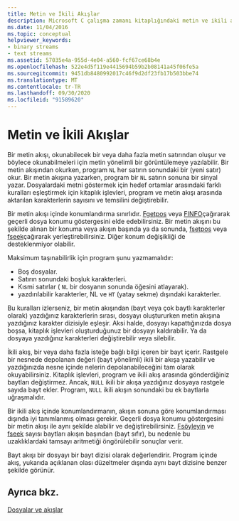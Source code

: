 ```yaml
---
title: Metin ve İkili Akışlar
description: Microsoft C çalışma zamanı kitaplığındaki metin ve ikili akışların açıklaması.
ms.date: 11/04/2016
ms.topic: conceptual
helpviewer_keywords:
- binary streams
- text streams
ms.assetid: 57035e4a-955d-4e04-a560-fcf67ce68b4e
ms.openlocfilehash: 522e4d5f119e4415694b59b2b08141a45f06fe5a
ms.sourcegitcommit: 9451db8480992017c46f9d2df23fb17b503bbe74
ms.translationtype: MT
ms.contentlocale: tr-TR
ms.lasthandoff: 09/30/2020
ms.locfileid: "91589620"
---
```

# <a name="text-and-binary-streams"></a>Metin ve İkili Akışlar

Bir metin akışı, okunabilecek bir veya daha fazla metin satırından oluşur ve böylece okunabilmeleri için metin yönelimli bir görüntülemeye yazılabilir. Bir metin akışından okurken, program `NL` her satırın sonundaki bir (yeni satır) okur. Bir metin akışına yazarken, program bir `NL` satırın sonuna bir sinyal yazar. Dosyalardaki metni göstermek için hedef ortamlar arasındaki farklı kuralları eşleştirmek için kitaplık işlevleri, program ve metin akışı arasında aktarılan karakterlerin sayısını ve temsilini değiştirebilir.

Bir metin akışı içinde konumlandırma sınırlıdır. [Fgetpos](../c-runtime-library/reference/fgetpos.md) veya [FINFO](../c-runtime-library/reference/ftell-ftelli64.md)çağırarak geçerli dosya konumu göstergesini elde edebilirsiniz. Bir metin akışını bu şekilde alınan bir konuma veya akışın başında ya da sonunda, [fsetpos](../c-runtime-library/reference/fsetpos.md) veya [fseek](../c-runtime-library/reference/fseek-fseeki64.md)çağırarak yerleştirebilirsiniz. Diğer konum değişikliği de desteklenmiyor olabilir.

Maksimum taşınabilirlik için program şunu yazmamalıdır:

- Boş dosyalar.
- Satırın sonundaki boşluk karakterleri.
- Kısmi satırlar ( `NL` bir dosyanın sonunda öğesini atlayarak).
- yazdırılabilir karakterler, NL ve `HT` (yatay sekme) dışındaki karakterler.

Bu kuralları izlerseniz, bir metin akışından (bayt veya çok baytlı karakterler olarak) yazdığınız karakterlerin sırası, dosyayı oluştururken metin akışına yazdığınız karakter dizisiyle eşleşir. Aksi halde, dosyayı kapattığınızda dosya boşsa, kitaplık işlevleri oluşturduğunuz bir dosyayı kaldırabilir. Ya da dosyaya yazdığınız karakterleri değiştirebilir veya silebilir.

İkili akış, bir veya daha fazla isteğe bağlı bilgi içeren bir bayt içerir. Rastgele bir nesnede depolanan değeri (bayt yönelimli) ikili bir akışa yazabilir ve yazdığınızda nesne içinde nelerin depolanabileceğini tam olarak okuyabilirsiniz. Kitaplık işlevleri, program ve ikili akış arasında gönderdiğiniz baytları değiştirmez. Ancak, `NULL` ikili bir akışa yazdığınız dosyaya rastgele sayıda bayt ekler. Program, `NULL` ikili akışın sonundaki bu ek baytlarla uğraşmalıdır.

Bir ikili akış içinde konumlandırmanın, akışın sonuna göre konumlandırması dışında iyi tanımlanmış olması gerekir. Geçerli dosya konumu göstergesini bir metin akışı ile aynı şekilde alabilir ve değiştirebilirsiniz. [Fsöyleyin](../c-runtime-library/reference/ftell-ftelli64.md) ve [fseek](../c-runtime-library/reference/fseek-fseeki64.md) sayısı baytları akışın başından (bayt sıfır), bu nedenle bu uzaklıklardaki tamsayı aritmetiği öngörülebilir sonuçlar verir.

Bayt akışı bir dosyayı bir bayt dizisi olarak değerlendirir. Program içinde akış, yukarıda açıklanan olası düzeltmeler dışında aynı bayt dizisine benzer şekilde görünür.

## <a name="see-also"></a>Ayrıca bkz.

[Dosyalar ve akışlar](../c-runtime-library/files-and-streams.md)
